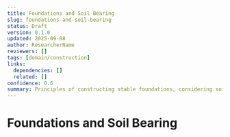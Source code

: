 ```yaml
---
title: Foundations and Soil Bearing
slug: foundations-and-soil-bearing
status: Draft
version: 0.1.0
updated: 2025-09-08
author: ResearcherName
reviewers: []
tags: [domain/construction]
links:
  dependencies: []
  related: []
confidence: 0.6
summary: Principles of constructing stable foundations, considering soil types and bearing capacity.
---
```


# Foundations and Soil Bearing


